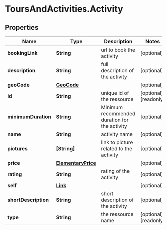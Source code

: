# ToursAndActivities.Activity

## Properties

Name | Type | Description | Notes
------------ | ------------- | ------------- | -------------
**bookingLink** | **String** | url to book the activity | [optional] 
**description** | **String** | full description of the activity | [optional] 
**geoCode** | [**GeoCode**](GeoCode.md) |  | [optional] 
**id** | **String** | unique id of the ressource | [optional] [readonly] 
**minimumDuration** | **String** | Minimum recommended duration for the activity | [optional] 
**name** | **String** | activity name | [optional] 
**pictures** | **[String]** | link to picture related to the activity | [optional] 
**price** | [**ElementaryPrice**](ElementaryPrice.md) |  | [optional] 
**rating** | **String** | rating of the activity | [optional] 
**self** | [**Link**](Link.md) |  | [optional] 
**shortDescription** | **String** | short description of the activity | [optional] 
**type** | **String** | the ressource name | [optional] [readonly] 


